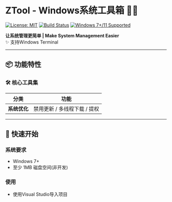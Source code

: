 # ZTool - Windows系统工具箱 🔧🌐

[![License: MIT](https://img.shields.io/badge/License-MIT-blue.svg)](https://opensource.org/licenses/MIT)
[![Build Status](https://img.shields.io/github/actions/workflow/status/yourname/ztool/build.yml)](https://github.com/PFStu/ZTool/actions)
[![Windows 7+/11 Supported](https://img.shields.io/badge/Windows-7%2B%7C11-blue?logo=windows)](https://www.microsoft.com/windows)

**让系统管理更简单 | Make System Management Easier**  
✨ 支持Windows Terminal

---

## 📦 功能特性

### 🛠️ 核心工具集
| 分类         | 功能                          |
|--------------|------------------------------|
| **系统优化**  | 禁用更新 / 多线程下载 / 提权 |

---

## 🚀 快速开始

### 系统要求
- Windows 7+
- 至少 1MB 磁盘空间(非开发)

### 使用
- 使用Visual Studio导入项目
